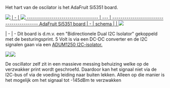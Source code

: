 Het hart van de oscilator is het AdaFruit Si5351 board.

<p><img src="https://github.com/costonisp/DEC-meetzender-test/blob/master/documentation/Si5351+interface/ada5351.jpg"><a href="https://github.com/costonisp/DEC-meetzender-test/blob/master/documentation/Si5351+interface/AdaSi5351Sch.pdf"> | - | <img src="https://github.com/costonisp/DEC-meetzender-test/blob/master/documentation/Si5351+interface/AdaSi5351SchTN.jpg">
----------------------------------- | --- | -----------------------------------------
AdaFruit Si5351 board | - | schema
| |
<img src="https://github.com/costonisp/DEC-meetzender-test/blob/master/documentation/Si5351+interface/I2CisolatorTN.jpg"></a></p> | - | -
Dit board is d.m.v. een "Bidirectionele Dual I2C Isolator" gekoppeld met de besturingsprint.
5 Volt is via een DC-DC converter en de I2C signalen gaan via een <a href="https://github.com/costonisp/DEC-meetzender-test/blob/master/documentation/Si5351+interface/ADUM1250_1251.pdf">ADUM1250 I2C-isolator.</a>

<p><img src="https://github.com/costonisp/DEC-meetzender-test/blob/master/documentation/Si5351+interface/OscillatorBlockATN.jpg"><img src="https://github.com/costonisp/DEC-meetzender-test/blob/master/documentation/Si5351+interface/OscillatorBlockBTN.jpg">

De oscillator zelf zit in een massieve messing behuizing welke op de verzwakker print wordt geschroefd.
Daardoor kan het signaal niet via de I2C-bus of via de voeding leiding naar buiten lekken.
Alleen op die manier is het mogelijk om het signaal tot -145dBm te verzwakken
